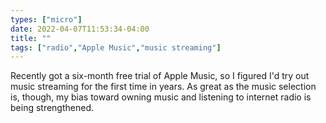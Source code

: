 ```yaml
---
types: ["micro"]
date: 2022-04-07T11:53:34-04:00
title: ""
tags: ["radio","Apple Music","music streaming"]
---
```

Recently got a six-month free trial of Apple Music, so I figured I'd try out music streaming for the first time in years. As great as the music selection is, though, my bias toward owning music and listening to internet radio is being strengthened.

